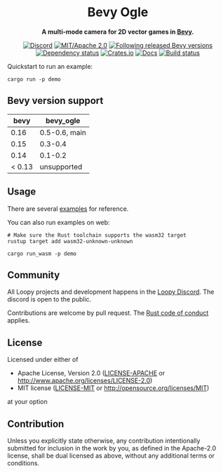 <div align="center">

# Bevy Ogle

**A multi-mode camera for 2D vector games in [Bevy](https://bevyengine.org).**

[![Discord](https://img.shields.io/discord/913957940560531456.svg?label=Loopy&logo=discord&logoColor=ffffff&color=ffffff&labelColor=000000)](https://discord.gg/zrjnQzdjCB)
[![MIT/Apache 2.0](https://img.shields.io/badge/license-MIT%2FApache-blue.svg)](#license)
[![Following released Bevy versions](https://img.shields.io/badge/bevy%20tracking-released%20version-lightblue)](https://bevyengine.org/learn/quick-start/plugin-development/#main-branch-tracking)\
[![Dependency status](https://deps.rs/repo/github/loopystudios/bevy_ogle/status.svg)](https://deps.rs/repo/github/loopystudios/bevy_ogle)
[![Crates.io](https://img.shields.io/crates/v/bevy_ogle.svg)](https://crates.io/crates/bevy_ogle)
[![Docs](https://img.shields.io/docsrs/bevy_ogle)](https://docs.rs/bevy_ogle)
[![Build status](https://github.com/loopystudios/bevy_ogle/workflows/CI/badge.svg)](https://github.com/loopystudios/bevy_ogle/actions)

</div>

Quickstart to run an example:

```shell
cargo run -p demo
```

## Bevy version support

|bevy|bevy_ogle|
|---|---|
|0.16|0.5-0.6, main|
|0.15|0.3-0.4|
|0.14|0.1-0.2|
|< 0.13| unsupported |

## Usage

There are several [examples](examples/) for reference.

You can also run examples on web:

```shell
# Make sure the Rust toolchain supports the wasm32 target
rustup target add wasm32-unknown-unknown

cargo run_wasm -p demo
```

## Community

All Loopy projects and development happens in the [Loopy Discord](https://discord.gg/zrjnQzdjCB). The discord is open to the public.

Contributions are welcome by pull request. The [Rust code of conduct](https://www.rust-lang.org/policies/code-of-conduct) applies.

## License

Licensed under either of

- Apache License, Version 2.0
   ([LICENSE-APACHE](LICENSE-APACHE) or <http://www.apache.org/licenses/LICENSE-2.0>)
- MIT license
   ([LICENSE-MIT](LICENSE-MIT) or <http://opensource.org/licenses/MIT>)

at your option

## Contribution

Unless you explicitly state otherwise, any contribution intentionally submitted
for inclusion in the work by you, as defined in the Apache-2.0 license, shall be
dual licensed as above, without any additional terms or conditions.
